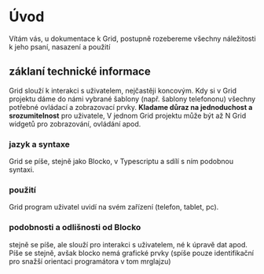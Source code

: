 # Úvod

Vítám vás, u dokumentace k Grid, postupně rozebereme všechny náležitosti k jeho psaní, nasazení a použití

##  záklaní technické informace

Grid slouží k interakci s uživatelem, nejčastěji koncovým. Kdy si v Grid projektu dáme do námi vybrané šablony \(např. šablony telefononu\) všechny potřebné ovládací a zobrazovací prvky. **Kladame důraz na jednoduchost a srozumitelnost** pro uživatele, V jednom Grid projektu může být až N Grid widgetů pro zobrazování, ovládání apod. 

### jazyk a syntaxe

Grid se píše, stejně jako Blocko, v Typescriptu a sdílí s ním podobnou syntaxi. 

### použití

Grid program uživatel uvidí na svém zařízení \(telefon, tablet, pc\).

### podobnosti a odlišnosti od Blocko

stejně se píše, ale slouží pro interakci s uživatelem, né k úpravě dat apod.  
Píše se stejně, avšak blocko nemá grafické prvky \(spíše pouze identifikační pro snažší orientaci programátora v tom mrglajzu\)




